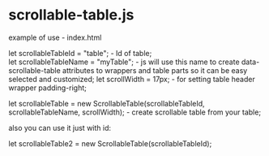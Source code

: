 # scrollable-table.js

example of use - index.html

let scrollableTableId = "table"; - Id of table;</br>
let scrollableTableName = "myTable"; - js will use this name to create data-scrollable-table attributes to wrappers and table parts so it can be easy selected and customized;
let scrollWidth = 17px; - for setting table header wrapper padding-right;

let scrollableTable = new ScrollableTable(scrollableTableId, scrollableTableName, scrollWidth); - create scrollable table from your table;

also you can use it just with id: 

let scrollableTable2 = new ScrollableTable(scrollableTableId);
